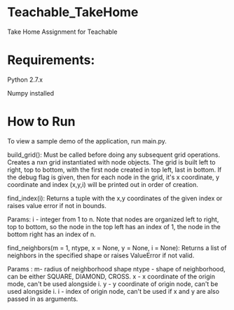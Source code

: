 # Teachable_TakeHome
Take Home Assignment for Teachable

# Requirements:

Python 2.7.x

Numpy installed


# How to Run
To view a sample demo of the application, run main.py.


build_grid(): Must be called before doing any subsequent grid operations. Creates a nxn grid instantiated with node objects. The grid is built left to right, top to bottom, with the first node created in top left, last in bottom. 
If the debug flag is given, then for each node in the grid, it's x coordinate, y coordinate and index (x,y,i) will be printed out in order of creation.


find_index(i): 
Returns a tuple with the x,y coordinates of the given index or raises value error if not in bounds. 

Params:
i - integer from 1 to n. Note that nodes are organized left to right, top to bottom, so the node in the top left has an index of 1, the node in the bottom right has an index of n.

find_neighbors(m = 1, ntype,  x = None, y = None, i = None):
Returns a list of neighbors in the specified shape or raises ValueError if not valid. 

Params :
m- radius of neighborhood shape
ntype - shape of neighborhood, can be either SQUARE, DIAMOND, CROSS.
x - x coordinate of the origin mode, can't be used alongside i.
y - y coordinate of origin node, can't be used alongside i.
i - index of origin node, can't be used if x and y are also passed in as arguments.




